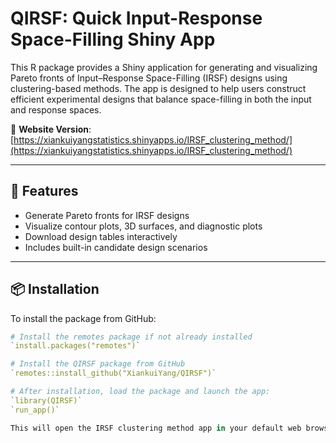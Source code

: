 # QIRSF: Quick Input-Response Space-Filling Shiny App

This R package provides a Shiny application for generating and visualizing Pareto fronts of Input–Response Space-Filling (IRSF) designs using clustering-based methods. The app is designed to help users construct efficient experimental designs that balance space-filling in both the input and response spaces.

📍 **Website Version**: [https://xiankuiyangstatistics.shinyapps.io/IRSF_clustering_method/](https://xiankuiyangstatistics.shinyapps.io/IRSF_clustering_method/)

---

## 🚀 Features

- Generate Pareto fronts for IRSF designs
- Visualize contour plots, 3D surfaces, and diagnostic plots
- Download design tables interactively
- Includes built-in candidate design scenarios

---

## 📦 Installation

To install the package from GitHub:

```r
# Install the remotes package if not already installed
`install.packages("remotes")`

# Install the QIRSF package from GitHub
`remotes::install_github("XiankuiYang/QIRSF")`

# After installation, load the package and launch the app:
`library(QIRSF)`
`run_app()`

This will open the IRSF clustering method app in your default web browser.



